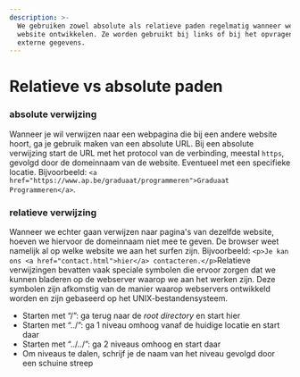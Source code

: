 ```yaml
---
description: >-
  We gebruiken zowel absolute als relatieve paden regelmatig wanneer we een
  website ontwikkelen. Ze worden gebruikt bij links of bij het opvragen van
  externe gegevens.
---
```


# Relatieve vs absolute paden

### absolute verwijzing <a href="#absolute-verwijzing" id="absolute-verwijzing"></a>

Wanneer je wil verwijzen naar een webpagina die bij een andere website hoort, ga je gebruik maken van een absolute URL. Bij een absolute verwijzing start de URL met het protocol van de verbinding, meestal `https`, gevolgd door de domeinnaam van de website. Eventueel met een specifieke locatie. Bijvoorbeeld: `<a href="https://www.ap.be/graduaat/programmeren">Graduaat Programmeren</a>`.

### relatieve verwijzing <a href="#relatieve-verwijzing" id="relatieve-verwijzing"></a>

Wanneer we echter gaan verwijzen naar pagina's van dezelfde website, hoeven we hiervoor de domeinnaam niet mee te geven. De browser weet namelijk al op welke website we aan het surfen zijn. Bijvoorbeeld: `<p>Je kan ons <a href="contact.html">hier</a> contacteren.</p>`Relatieve verwijzingen bevatten vaak speciale symbolen die ervoor zorgen dat we kunnen bladeren op de webserver waarop we aan het werken zijn. Deze symbolen zijn afkomstig van de manier waarop webservers ontwikkeld worden en zijn gebaseerd op het UNIX-bestandensysteem.

* Starten met “/”: ga terug naar de _root directory_ en start hier
* Starten met “../”: ga 1 niveau omhoog vanaf de huidige locatie en start daar
* Starten met “../../”: ga 2 niveaus omhoog en start daar
* Om niveaus te dalen, schrijf je de naam van het niveau gevolgd door een schuine streep
